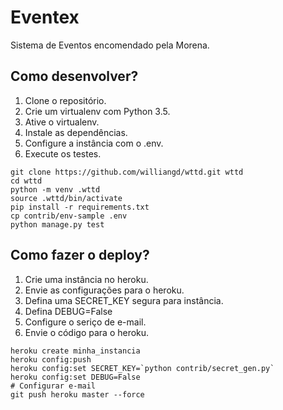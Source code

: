# Eventex

Sistema de Eventos encomendado pela Morena.

## Como desenvolver?

1. Clone o repositório.
2. Crie um virtualenv com Python 3.5.
3. Ative o virtualenv.
4. Instale as dependências.
5. Configure a instância com o .env.
6. Execute os testes.

```console
git clone https://github.com/williangd/wttd.git wttd
cd wttd
python -m venv .wttd
source .wttd/bin/activate
pip install -r requirements.txt
cp contrib/env-sample .env
python manage.py test
```

## Como fazer o deploy?

1. Crie uma instância no heroku.
2. Envie as configurações para o heroku.
3. Defina uma SECRET_KEY segura para instância.
4. Defina DEBUG=False   
5. Configure o seriço de e-mail.
6. Envie o código para o heroku.

```console
heroku create minha_instancia
heroku config:push
heroku config:set SECRET_KEY=`python contrib/secret_gen.py`
heroku config:set DEBUG=False
# Configurar e-mail
git push heroku master --force
```